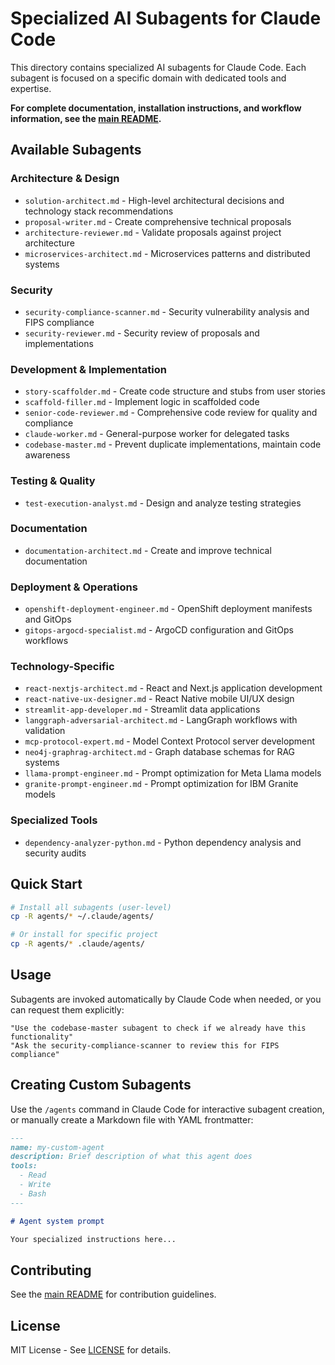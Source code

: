 # Specialized AI Subagents for Claude Code

This directory contains specialized AI subagents for Claude Code. Each subagent is focused on a specific domain with dedicated tools and expertise.

**For complete documentation, installation instructions, and workflow information, see the [main README](../README.md).**

## Available Subagents

### Architecture & Design
- `solution-architect.md` - High-level architectural decisions and technology stack recommendations
- `proposal-writer.md` - Create comprehensive technical proposals
- `architecture-reviewer.md` - Validate proposals against project architecture
- `microservices-architect.md` - Microservices patterns and distributed systems

### Security
- `security-compliance-scanner.md` - Security vulnerability analysis and FIPS compliance
- `security-reviewer.md` - Security review of proposals and implementations

### Development & Implementation
- `story-scaffolder.md` - Create code structure and stubs from user stories
- `scaffold-filler.md` - Implement logic in scaffolded code
- `senior-code-reviewer.md` - Comprehensive code review for quality and compliance
- `claude-worker.md` - General-purpose worker for delegated tasks
- `codebase-master.md` - Prevent duplicate implementations, maintain code awareness

### Testing & Quality
- `test-execution-analyst.md` - Design and analyze testing strategies

### Documentation
- `documentation-architect.md` - Create and improve technical documentation

### Deployment & Operations
- `openshift-deployment-engineer.md` - OpenShift deployment manifests and GitOps
- `gitops-argocd-specialist.md` - ArgoCD configuration and GitOps workflows

### Technology-Specific
- `react-nextjs-architect.md` - React and Next.js application development
- `react-native-ux-designer.md` - React Native mobile UI/UX design
- `streamlit-app-developer.md` - Streamlit data applications
- `langgraph-adversarial-architect.md` - LangGraph workflows with validation
- `mcp-protocol-expert.md` - Model Context Protocol server development
- `neo4j-graphrag-architect.md` - Graph database schemas for RAG systems
- `llama-prompt-engineer.md` - Prompt optimization for Meta Llama models
- `granite-prompt-engineer.md` - Prompt optimization for IBM Granite models

### Specialized Tools
- `dependency-analyzer-python.md` - Python dependency analysis and security audits

## Quick Start

```bash
# Install all subagents (user-level)
cp -R agents/* ~/.claude/agents/

# Or install for specific project
cp -R agents/* .claude/agents/
```

## Usage

Subagents are invoked automatically by Claude Code when needed, or you can request them explicitly:

```
"Use the codebase-master subagent to check if we already have this functionality"
"Ask the security-compliance-scanner to review this for FIPS compliance"
```

## Creating Custom Subagents

Use the `/agents` command in Claude Code for interactive subagent creation, or manually create a Markdown file with YAML frontmatter:

```markdown
---
name: my-custom-agent
description: Brief description of what this agent does
tools:
  - Read
  - Write
  - Bash
---

# Agent system prompt

Your specialized instructions here...
```

## Contributing

See the [main README](../README.md#contributing) for contribution guidelines.

## License

MIT License - See [LICENSE](../LICENSE) for details.
